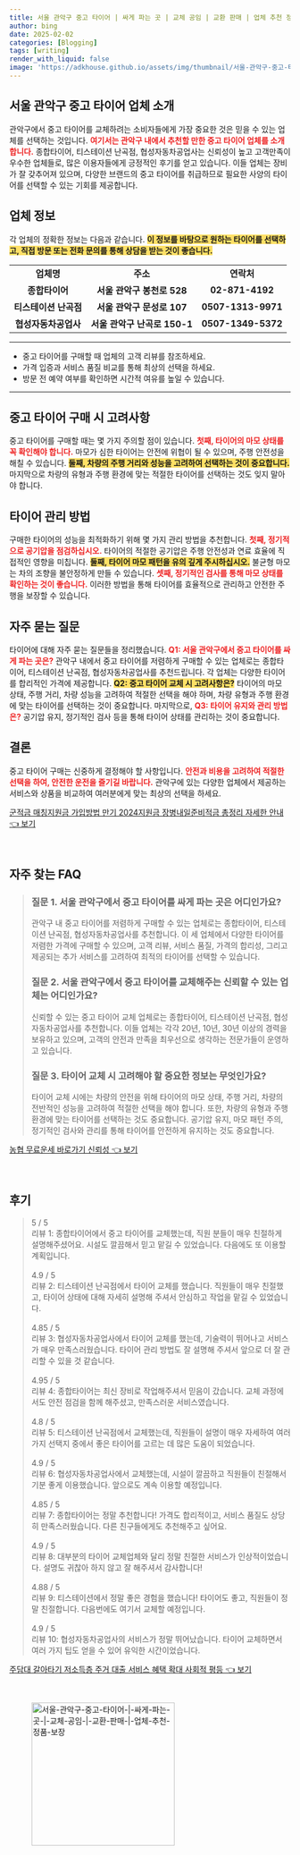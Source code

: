 ```yaml
---
title: 서울 관악구 중고 타이어 | 싸게 파는 곳 | 교체 공임 | 교환 판매 | 업체 추천 정품 보장
author: bing
date: 2025-02-02
categories: [Blogging]
tags: [writing]
render_with_liquid: false
image: 'https://adkhouse.github.io/assets/img/thumbnail/서울-관악구-중고-타이어-|-싸게-파는-곳-|-교체-공임-|-교환-판매-|-업체-추천-정품-보장.webp'
---
```



<h2 id='서울 관악구 중고 타이어 업체 소개'>서울 관악구 중고 타이어 업체 소개</h2>

<p>관악구에서 중고 타이어를 교체하려는 소비자들에게 가장 중요한 것은 믿을 수 있는 업체를 선택하는 것입니다. <b><span style="color: #ee2323;">여기서는 관악구 내에서 추천할 만한 중고 타이어 업체를 소개합니다.</span></b> 종합타이어, 티스테이션 난곡점, 협성자동차공업사는 신뢰성이 높고 고객만족이 우수한 업체들로, 많은 이용자들에게 긍정적인 후기를 얻고 있습니다. 이들 업체는 장비가 잘 갖추어져 있으며, 다양한 브랜드의 중고 타이어를 취급하므로 필요한 사양의 타이어를 선택할 수 있는 기회를 제공합니다.</p>

<h2 id='업체 정보'>업체 정보</h2>

<p>각 업체의 정확한 정보는 다음과 같습니다. <b><span style="background-color: #ffe066;">이 정보를 바탕으로 원하는 타이어를 선택하고, 직접 방문 또는 전화 문의를 통해 상담을 받는 것이 좋습니다.</span></b></p>

<table>
    <tr>
        <td style="text-align: center; height: 17px;"><b>업체명</b></td>
        <td style="text-align: center; height: 17px;"><b>주소</b></td>
        <td style="text-align: center; height: 17px;"><b>연락처</b></td>
    </tr>
    <tr>
        <td style="text-align: center; height: 17px;"><b>종합타이어</b></td>
        <td style="text-align: center; height: 17px;"><b>서울 관악구 봉천로 528</b></td>
        <td style="text-align: center; height: 17px;"><b>02-871-4192</b></td>
    </tr>
    <tr>
        <td style="text-align: center; height: 17px;"><b>티스테이션 난곡점</b></td>
        <td style="text-align: center; height: 17px;"><b>서울 관악구 문성로 107</b></td>
        <td style="text-align: center; height: 17px;"><b>0507-1313-9971</b></td>
    </tr>
    <tr>
        <td style="text-align: center; height: 17px;"><b>협성자동차공업사</b></td>
        <td style="text-align: center; height: 17px;"><b>서울 관악구 난곡로 150-1</b></td>
        <td style="text-align: center; height: 17px;"><b>0507-1349-5372</b></td>
    </tr>
</table>

<hr />

<ul>
    <li>중고 타이어를 구매할 때 업체의 고객 리뷰를 참조하세요.</li>
    <li>가격 입증과 서비스 품질 비교를 통해 최상의 선택을 하세요.</li>
    <li>방문 전 예약 여부를 확인하면 시간적 여유를 높일 수 있습니다.</li>
</ul>

<hr />

<h2 id='중고 타이어 구매 시 고려사항'>중고 타이어 구매 시 고려사항</h2>

<p>중고 타이어를 구매할 때는 몇 가지 주의할 점이 있습니다. <b><span style="color: #ee2323;">첫째, 타이어의 마모 상태를 꼭 확인해야 합니다.</span></b> 마모가 심한 타이어는 안전에 위협이 될 수 있으며, 주행 안전성을 해칠 수 있습니다. <b><span style="background-color: #ffe066;">둘째, 차량의 주행 거리와 성능을 고려하여 선택하는 것이 중요합니다.</span></b> 마지막으로 차량의 유형과 주행 환경에 맞는 적절한 타이어를 선택하는 것도 잊지 말아야 합니다.</p>

<h2 id='타이어 관리 방법'>타이어 관리 방법</h2>

<p>구매한 타이어의 성능을 최적화하기 위해 몇 가지 관리 방법을 추천합니다. <b><span style="color: #ee2323;">첫째, 정기적으로 공기압을 점검하십시오.</span></b> 타이어의 적절한 공기압은 주행 안전성과 연료 효율에 직접적인 영향을 미칩니다. <b><span style="background-color: #ffe066;">둘째, 타이어 마모 패턴을 유의 깊게 주시하십시오.</span></b> 불균형 마모는 차의 조향을 불안정하게 만들 수 있습니다. <b><span style="color: #ee2323;">셋째, 정기적인 검사를 통해 마모 상태를 확인하는 것이 좋습니다.</span></b> 이러한 방법을 통해 타이어를 효율적으로 관리하고 안전한 주행을 보장할 수 있습니다.</p>

<h2 id='자주 묻는 질문'>자주 묻는 질문</h2>

<p>타이어에 대해 자주 묻는 질문들을 정리했습니다. <b><span style="color: #ee2323;">Q1: 서울 관악구에서 중고 타이어를 싸게 파는 곳은?</span></b> 관악구 내에서 중고 타이어를 저렴하게 구매할 수 있는 업체로는 종합타이어, 티스테이션 난곡점, 협성자동차공업사를 추천드립니다. 각 업체는 다양한 타이어를 합리적인 가격에 제공합니다. <b><span style="background-color: #ffe066;">Q2: 중고 타이어 교체 시 고려사항은?</span></b> 타이어의 마모 상태, 주행 거리, 차량 성능을 고려하여 적절한 선택을 해야 하며, 차량 유형과 주행 환경에 맞는 타이어를 선택하는 것이 중요합니다. 마지막으로, <b><span style="color: #ee2323;">Q3: 타이어 유지와 관리 방법은?</span></b> 공기압 유지, 정기적인 검사 등을 통해 타이어 상태를 관리하는 것이 중요합니다.</p>

<h2 id='결론'>결론</h2>

<p>중고 타이어 구매는 신중하게 결정해야 할 사항입니다. <b><span style="color: #ee2323;">안전과 비용을 고려하여 적절한 선택을 하여, 안전한 운전을 즐기길 바랍니다.</span></b> 관악구에 있는 다양한 업체에서 제공하는 서비스와 상품을 비교하여 여러분에게 맞는 최상의 선택을 하세요.</p>


<p><a class="click-button" title="군적금 매칭지원금 가입방법 만기 2024지원금 장병내일준비적금 총정리 자세한 안내" href="https://adkhouse.github.io/posts/%EA%B5%B0%EC%A0%81%EA%B8%88-%EB%A7%A4%EC%B9%AD%EC%A7%80%EC%9B%90%EA%B8%88-%EA%B0%80%EC%9E%85%EB%B0%A9%EB%B2%95-%EB%A7%8C%EA%B8%B0-2024%EC%A7%80%EC%9B%90%EA%B8%88-%EC%9E%A5%EB%B3%91%EB%82%B4%EC%9D%BC%EC%A4%80%EB%B9%84%EC%A0%81%EA%B8%88-%EC%B4%9D%EC%A0%95%EB%A6%AC-%EC%9E%90%EC%84%B8%ED%95%9C-%EC%95%88%EB%82%B4/" rel="dofollow">군적금 매칭지원금 가입방법 만기 2024지원금 장병내일준비적금 총정리 자세한 안내 👈 보기</a></p><br>
<h2 id='자주_찾는_FAQ'>자주 찾는 FAQ</h2>
<div itemscope="" itemtype="https://schema.org/FAQPage">
<blockquote>
  <div itemscope="" itemprop="mainEntity" itemtype="https://schema.org/Question">
    <h3 itemprop="name">질문 1. 서울 관악구에서 중고 타이어를 싸게 파는 곳은 어디인가요?</h3>
    <div itemscope="" itemprop="acceptedAnswer" itemtype="https://schema.org/Answer">
      <span itemprop="text">
        <p>관악구 내 중고 타이어를 저렴하게 구매할 수 있는 업체로는 종합타이어, 티스테이션 난곡점, 협성자동차공업사를 추천합니다. 이 세 업체에서 다양한 타이어를 저렴한 가격에 구매할 수 있으며, 고객 리뷰, 서비스 품질, 가격의 합리성, 그리고 제공되는 추가 서비스를 고려하여 최적의 타이어를 선택할 수 있습니다.</p>
      </span>
    </div>
  </div>
  <div itemscope="" itemprop="mainEntity" itemtype="https://schema.org/Question">
    <h3 itemprop="name">질문 2. 서울 관악구에서 중고 타이어를 교체해주는 신뢰할 수 있는 업체는 어디인가요?</h3>
    <div itemscope="" itemprop="acceptedAnswer" itemtype="https://schema.org/Answer">
      <span itemprop="text">
        <p>신뢰할 수 있는 중고 타이어 교체 업체로는 종합타이어, 티스테이션 난곡점, 협성자동차공업사를 추천합니다. 이들 업체는 각각 20년, 10년, 30년 이상의 경력을 보유하고 있으며, 고객의 안전과 만족을 최우선으로 생각하는 전문가들이 운영하고 있습니다.</p>
      </span>
    </div>
  </div>
  <div itemscope="" itemprop="mainEntity" itemtype="https://schema.org/Question">
    <h3 itemprop="name">질문 3. 타이어 교체 시 고려해야 할 중요한 정보는 무엇인가요?</h3>
    <div itemscope="" itemprop="acceptedAnswer" itemtype="https://schema.org/Answer">
      <span itemprop="text">
        <p>타이어 교체 시에는 차량의 안전을 위해 타이어의 마모 상태, 주행 거리, 차량의 전반적인 성능을 고려하여 적절한 선택을 해야 합니다. 또한, 차량의 유형과 주행 환경에 맞는 타이어를 선택하는 것도 중요합니다. 공기압 유지, 마모 패턴 주의, 정기적인 검사와 관리를 통해 타이어를 안전하게 유지하는 것도 중요합니다.</p>
      </span>
    </div>
  </div>
</blockquote>
</div>
<p><a class="click-button" title="농협 무료운세 바로가기 신뢰성" href="https://adkhouse.github.io/posts/%EB%86%8D%ED%98%91-%EB%AC%B4%EB%A3%8C%EC%9A%B4%EC%84%B8-%EB%B0%94%EB%A1%9C%EA%B0%80%EA%B8%B0-%EC%8B%A0%EB%A2%B0%EC%84%B1/" rel="dofollow">농협 무료운세 바로가기 신뢰성 👈 보기</a></p><br>
<h2 id='후기'>후기</h2>
<div itemscope itemtype="https://schema.org/Product">
  <blockquote>
  <div itemprop="review" itemscope itemtype="https://schema.org/Review">
      <div itemprop="reviewRating" itemscope itemtype="https://schema.org/Rating"> <span itemprop="ratingValue">5</span> / <span itemprop="bestRating">5</span> </div>
      <span itemprop="reviewBody">리뷰 1: 종합타이어에서 중고 타이어를 교체했는데, 직원 분들이 매우 친절하게 설명해주셨어요. 시설도 깔끔해서 믿고 맡길 수 있었습니다. 다음에도 또 이용할 계획입니다.</span>
  </div>
  <br>
  <div itemprop="review" itemscope itemtype="https://schema.org/Review">
      <div itemprop="reviewRating" itemscope itemtype="https://schema.org/Rating"> <span itemprop="ratingValue">4.9</span> / <span itemprop="bestRating">5</span> </div>
      <span itemprop="reviewBody">리뷰 2: 티스테이션 난곡점에서 타이어 교체를 했습니다. 직원들이 매우 친절했고, 타이어 상태에 대해 자세히 설명해 주셔서 안심하고 작업을 맡길 수 있었습니다.</span>
  </div>
  <br>
  <div itemprop="review" itemscope itemtype="https://schema.org/Review">
      <div itemprop="reviewRating" itemscope itemtype="https://schema.org/Rating"> <span itemprop="ratingValue">4.85</span> / <span itemprop="bestRating">5</span> </div>
      <span itemprop="reviewBody">리뷰 3: 협성자동차공업사에서 타이어 교체를 했는데, 기술력이 뛰어나고 서비스가 매우 만족스러웠습니다. 타이어 관리 방법도 잘 설명해 주셔서 앞으로 더 잘 관리할 수 있을 것 같습니다.</span>
  </div>
  <br>
  <div itemprop="review" itemscope itemtype="https://schema.org/Review">
      <div itemprop="reviewRating" itemscope itemtype="https://schema.org/Rating"> <span itemprop="ratingValue">4.95</span> / <span itemprop="bestRating">5</span> </div>
      <span itemprop="reviewBody">리뷰 4: 종합타이어는 최신 장비로 작업해주셔서 믿음이 갔습니다. 교체 과정에서도 안전 점검을 함께 해주셨고, 만족스러운 서비스였습니다.</span>
  </div>
  <br>
  <div itemprop="review" itemscope itemtype="https://schema.org/Review">
      <div itemprop="reviewRating" itemscope itemtype="https://schema.org/Rating"> <span itemprop="ratingValue">4.8</span> / <span itemprop="bestRating">5</span> </div>
      <span itemprop="reviewBody">리뷰 5: 티스테이션 난곡점에서 교체했는데, 직원들이 설명이 매우 자세하여 여러 가지 선택지 중에서 좋은 타이어를 고르는 데 많은 도움이 되었습니다.</span>
  </div>
  <br>
  <div itemprop="review" itemscope itemtype="https://schema.org/Review">
      <div itemprop="reviewRating" itemscope itemtype="https://schema.org/Rating"> <span itemprop="ratingValue">4.9</span> / <span itemprop="bestRating">5</span> </div>
      <span itemprop="reviewBody">리뷰 6: 협성자동차공업사에서 교체했는데, 시설이 깔끔하고 직원들이 친절해서 기분 좋게 이용했습니다. 앞으로도 계속 이용할 예정입니다.</span>
  </div>
  <br>
  <div itemprop="review" itemscope itemtype="https://schema.org/Review">
      <div itemprop="reviewRating" itemscope itemtype="https://schema.org/Rating"> <span itemprop="ratingValue">4.85</span> / <span itemprop="bestRating">5</span> </div>
      <span itemprop="reviewBody">리뷰 7: 종합타이어는 정말 추천합니다! 가격도 합리적이고, 서비스 품질도 상당히 만족스러웠습니다. 다른 친구들에게도 추천해주고 싶어요.</span>
  </div>
  <br>
  <div itemprop="review" itemscope itemtype="https://schema.org/Review">
      <div itemprop="reviewRating" itemscope itemtype="https://schema.org/Rating"> <span itemprop="ratingValue">4.9</span> / <span itemprop="bestRating">5</span> </div>
      <span itemprop="reviewBody">리뷰 8: 대부분의 타이어 교체업체와 달리 정말 친절한 서비스가 인상적이었습니다. 설명도 귀찮아 하지 않고 잘 해주셔서 감사합니다!</span>
  </div>
  <br>
  <div itemprop="review" itemscope itemtype="https://schema.org/Review">
      <div itemprop="reviewRating" itemscope itemtype="https://schema.org/Rating"> <span itemprop="ratingValue">4.88</span> / <span itemprop="bestRating">5</span> </div>
      <span itemprop="reviewBody">리뷰 9: 티스테이션에서 정말 좋은 경험을 했습니다! 타이어도 좋고, 직원들이 정말 친절합니다. 다음번에도 여기서 교체할 예정입니다.</span>
  </div>
  <br>
  <div itemprop="review" itemscope itemtype="https://schema.org/Review">
      <div itemprop="reviewRating" itemscope itemtype="https://schema.org/Rating"> <span itemprop="ratingValue">4.9</span> / <span itemprop="bestRating">5</span> </div>
      <span itemprop="reviewBody">리뷰 10: 협성자동차공업사의 서비스가 정말 뛰어났습니다. 타이어 교체하면서 여러 가지 팁도 얻을 수 있어 유익한 시간이었습니다.</span>
  </div>
  </blockquote>
</div>
<p><a class="click-button" title="주담대 갈아타기 저소득층 주거 대출 서비스 혜택 확대 사회적 평등" href="https://adkhouse.github.io/posts/%EC%A3%BC%EB%8B%B4%EB%8C%80-%EA%B0%88%EC%95%84%ED%83%80%EA%B8%B0-%EC%A0%80%EC%86%8C%EB%93%9D%EC%B8%B5-%EC%A3%BC%EA%B1%B0-%EB%8C%80%EC%B6%9C-%EC%84%9C%EB%B9%84%EC%8A%A4-%ED%98%9C%ED%83%9D-%ED%99%95%EB%8C%80-%EC%82%AC%ED%9A%8C%EC%A0%81-%ED%8F%89%EB%93%B1/" rel="dofollow">주담대 갈아타기 저소득층 주거 대출 서비스 혜택 확대 사회적 평등 👈 보기</a></p><br>
<figure class="image"><img src="https://adkhouse.github.io/assets/img/thumbnail/서울-관악구-중고-타이어-|-싸게-파는-곳-|-교체-공임-|-교환-판매-|-업체-추천-정품-보장.webp" alt="서울-관악구-중고-타이어-|-싸게-파는-곳-|-교체-공임-|-교환-판매-|-업체-추천-정품-보장" width="256" height="256"></figure>